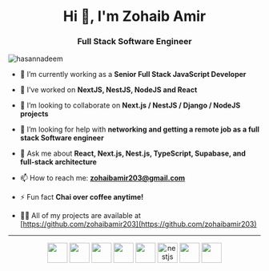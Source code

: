 <h1 align="center">Hi 👋, I'm Zohaib Amir</h1>
<h3 align="center">Full Stack Software Engineer</h3>

<p align="left"> <img src="https://komarev.com/ghpvc/?username=hasannadeem" alt="hasannadeem" /> </p>

- 🔭 I’m currently working as a **Senior Full Stack JavaScript Developer**
- 🌱 I’ve worked on **NextJS, NestJS, NodeJS and React**
- 👯 I’m looking to collaborate on **Next.js / NestJS / Django / NodeJS projects**
- 🤔 I’m looking for help with **networking and getting a remote job as a full stack Software engineer**
- 💬 Ask me about **React, Next.js, Nest.js, TypeScript, Supabase, and full-stack architecture**
- 📫 How to reach me: **zohaibamir203@gmail.com**
- ⚡ Fun fact **Chai over coffee anytime!**

- 👨‍💻 All of my projects are available at [https://github.com/zohaibamir203](https://github.com/zohaibamir203)

<hr/>

<p align="center">
  <img src="https://cdn.jsdelivr.net/gh/devicons/devicon/icons/javascript/javascript-original.svg" width="40" height="40"/>
  <img src="https://cdn.jsdelivr.net/gh/devicons/devicon/icons/typescript/typescript-original.svg" width="40" height="40"/>
  <img src="https://cdn.jsdelivr.net/gh/devicons/devicon/icons/react/react-original.svg" width="40" height="40"/>
  <img src="https://cdn.jsdelivr.net/gh/devicons/devicon/icons/nextjs/nextjs-original-wordmark.svg" width="40" height="40"/>
  <img src="https://cdn.jsdelivr.net/gh/devicons/devicon/icons/nodejs/nodejs-original.svg" width="40" height="40"/>
  <img src="https://nestjs.com/img/logo-small.svg" alt="nestjs" width="40" height="40"/>
  <img src="https://cdn.jsdelivr.net/gh/devicons/devicon/icons/postgresql/postgresql-original.svg" width="40" height="40"/>
  <img src="https://cdn.jsdelivr.net/gh/devicons/devicon/icons/docker/docker-original.svg" width="40" height="40"/>
</p>
